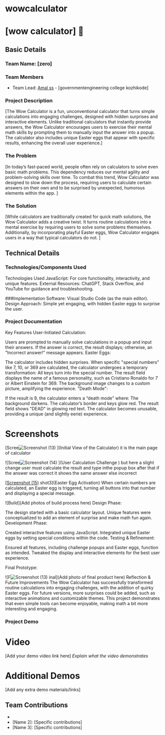 # wowcalculator

# [wow calculator] 🧮


## Basic Details
### Team Name: [zero]


### Team Members
- Team Lead: [Amal ss] - [governmentengineering college kozhikode]


### Project Description
[The Wow Calculator is a fun, unconventional calculator that turns simple calculations into engaging challenges, designed with hidden surprises and interactive elements. Unlike traditional calculators that instantly provide answers, the Wow Calculator encourages users to exercise their mental math skills by prompting them to manually input the answer into a popup. The calculator also includes unique Easter eggs that appear with specific results, enhancing the overall user experience.]

### The Problem 
[In today’s fast-paced world, people often rely on calculators to solve even basic math problems. This dependency reduces our mental agility and problem-solving skills over time. To combat this trend, Wow Calculator was designed to slow down the process, requiring users to calculate certain answers on their own and to be surprised by unexpected, humorous elements within the app. ]

### The Solution 
[While calculators are traditionally created for quick math solutions, the Wow Calculator adds a creative twist. It turns routine calculations into a mental exercise by requiring users to solve some problems themselves. Additionally, by incorporating playful Easter eggs, Wow Calculator engages users in a way that typical calculators do not. ]

## Technical Details
### Technologies/Components Used
Technologies Used
JavaScript: For core functionality, interactivity, and unique features.
External Resources: ChatGPT, Stack Overflow, and YouTube for guidance and troubleshooting.


###Implementation
Software: Visual Studio Code (as the main editor).
Design Approach: Simple yet engaging, with hidden Easter eggs to surprise the user.


### Project Documentation
Key Features
User-Initiated Calculation:

Users are prompted to manually solve calculations in a popup and input their answers. If the answer is correct, the result displays; otherwise, an "Incorrect answer!" message appears.
Easter Eggs:

The calculator includes hidden surprises. When specific "special numbers" like 7, 10, or 369 are calculated, the calculator undergoes a temporary transformation:
All keys turn into the special number.
The result field displays the name of a famous personality, such as Cristiano Ronaldo for 7 or Albert Einstein for 369.
The background image changes to a custom picture, amplifying the experience.
"Death Mode":

If the result is 9, the calculator enters a “death mode” where:
The background darkens.
The calculator’s border and keys glow red.
The result field shows "DEAD" in glowing red text.
The calculator becomes unusable, providing a unique (and slightly eerie) experience.

# Screenshots 
[Scree![Screenshot (13)](https://github.com/user-attachments/assets/88f94788-35f3-4e7c-82e5-04ffefb26583)
](Initial View of the Calculator)
it is the main page of calculator 

![Scree![Screenshot (14)](https://github.com/user-attachments/assets/6ac97f09-af10-4ca5-9016-6d2fdfc08471)
](User Calculation Challenge )
but here a slight change user must calculate the result and type inthe popup box after that if the answer was correct it shows the same answer else incorrect

[[Screenshot (15)](https://github.com/user-attachments/assets/2b72c7de-422f-4ad5-ae7f-3166d8030f1f)
shot3](Easter Egg Activation)
When certain numbers are calculated, an Easter egg is triggered, turning all buttons into that number and displaying a special message.




![Build](Add photos of build process here)
Design Phase:

The design started with a basic calculator layout. Unique features were conceptualized to add an element of surprise and make math fun again.
Development Phase:

Created interactive features using JavaScript.
Integrated unique Easter eggs by setting special conditions within the code.
Testing & Refinement:

Ensured all features, including challenge popups and Easter eggs, function as intended.
Tweaked the display and interactive elements for the best user experience.

Final Prototype:

![F![Screenshot (13)](https://github.com/user-attachments/assets/c0186a8d-4506-4d8f-ab5c-cce23c5fa77d)
inal](Add photo of final product here)
Reflection & Future Improvements
The Wow Calculator has successfully transformed routine calculations into engaging challenges, with the addition of quirky Easter eggs. For future versions, more surprises could be added, such as interactive animations and customizable themes. This project demonstrates that even simple tools can become enjoyable, making math a bit more interesting and engaging.



### Project Demo
# Video
[Add your demo video link here]
*Explain what the video demonstrates*

# Additional Demos
[Add any extra demo materials/links]

## Team Contributions
- [Amal ss]: []
- [Name 2]: [Specific contributions]
- [Name 3]: [Specific contributions]
